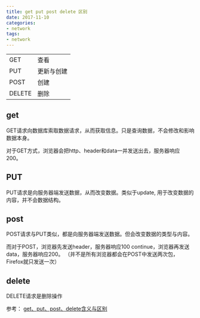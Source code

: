 ```yaml
---
title: get put post delete 区别
date: 2017-11-10
categories:
- network
tags:
- network
---
```

|||
|------|------|
|GET | 查看|
|PUT | 更新与创建|
|POST | 创建|
|DELETE | 删除|

<!--more-->

## get
GET请求向数据库索取数据请求，从而获取信息。只是查询数据，不会修改和影响数据本身。

对于GET方式，浏览器会把http、header和data一并发送出去，服务器响应200。

## PUT
PUT请求是向服务器端发送数据，从而改变数据。类似于update, 用于改变数据的内容，并不会数据结构。

## post
POST请求与PUT类似，都是向服务器端发送数据。但会改变数据的类型与内容。

而对于POST，浏览器先发送header，服务器响应100 continue，浏览器再发送data，服务器响应200。 （并不是所有浏览器都会在POST中发送两次包，Firefox就只发送一次）

## delete
DELETE请求是删除操作


参考：
[get、put、post、delete含义与区别](https://www.15yan.com/story/7dz6oXiSHeq/)